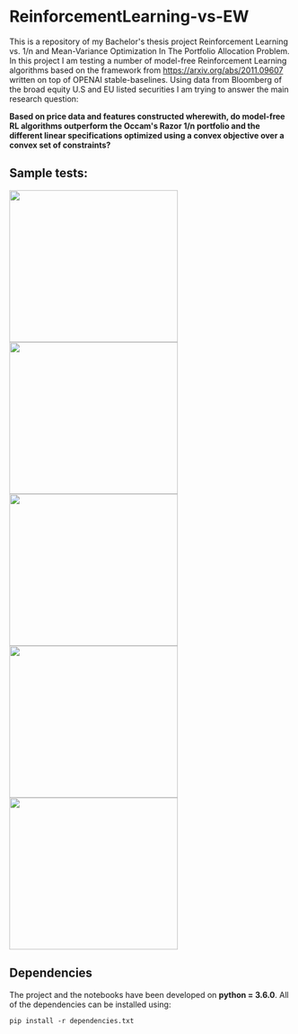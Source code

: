 # ReinforcementLearning-vs-EW

This is a repository of my Bachelor's thesis project Reinforcement Learning vs. 1/n and Mean-Variance Optimization In The Portfolio Allocation Problem. In this project I am testing a number of model-free Reinforcement Learning algorithms based on the framework from https://arxiv.org/abs/2011.09607 written on top of OPENAI stable-baselines. Using data from Bloomberg of the broad equity U.S and EU listed securities I am trying to answer the main research question:

**Based on price data and features constructed wherewith, do model-free RL algorithms outperform the Occam's Razor 1/n portfolio and the different linear specifications optimized using a convex objective over a convex set of constraints?**

## Sample tests:

<img src="https://user-images.githubusercontent.com/69042407/114295827-f248b800-9aa7-11eb-9f4a-8c0d16633688.gif" width="300" height="270">
<img src="https://user-images.githubusercontent.com/69042407/114295923-aea27e00-9aa8-11eb-9f90-c406f7169d34.gif" width="300" height="270">
<img src="https://user-images.githubusercontent.com/69042407/114295934-c24de480-9aa8-11eb-8558-3ce8511e8694.gif" width="300" height="270">
<img src="https://user-images.githubusercontent.com/69042407/114295953-d560b480-9aa8-11eb-9805-ddbe2347b917.gif" width="300" height="270">
<img src="https://user-images.githubusercontent.com/69042407/114295954-d72a7800-9aa8-11eb-8d97-0d65e9bd66a2.gif" width="300" height="270">

## Dependencies

The project and the notebooks have been developed on **python = 3.6.0**. All of the dependencies can be installed using:

```
pip install -r dependencies.txt
```


